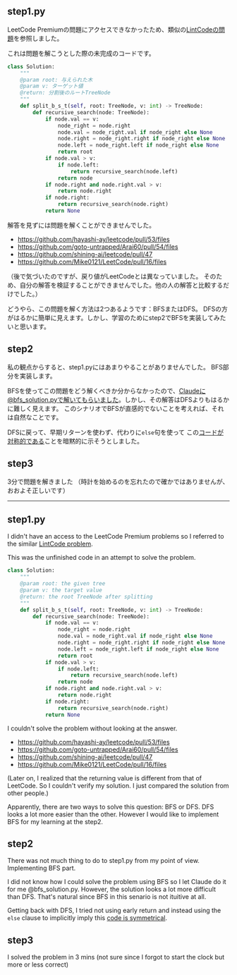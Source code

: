 ## step1.py

LeetCode Premiumの問題にアクセスできなかったため、類似の[LintCodeの問題](https://www.lintcode.com/problem/847/description)を参照しました。

これは問題を解こうとした際の未完成のコードです。

```python
class Solution:
    """
    @param root: 与えられた木
    @param v: ターゲット値
    @return: 分割後のルートTreeNode
    """
    def split_b_s_t(self, root: TreeNode, v: int) -> TreeNode:
        def recursive_search(node: TreeNode):
            if node.val == v:
                node_right = node.right
                node.val = node_right.val if node_right else None
                node.right = node_right.right if node_right else None
                node.left = node_right.left if node_right else None
                return root
            if node.val > v:
                if node.left:
                    return recursive_search(node.left)
                return node
            if node.right and node.right.val > v:
                return node.right
            if node.right:
                return recursive_search(node.right)
            return None
```

解答を見ずには問題を解くことができませんでした。
- https://github.com/hayashi-ay/leetcode/pull/53/files
- https://github.com/goto-untrapped/Arai60/pull/54/files
- https://github.com/shining-ai/leetcode/pull/47
- https://github.com/Mike0121/LeetCode/pull/16/files

（後で気づいたのですが、戻り値がLeetCodeとは異なっていました。
そのため、自分の解答を検証することができませんでした。他の人の解答と比較するだけでした。）

どうやら、この問題を解く方法は2つあるようです：BFSまたはDFS。
DFSの方がはるかに簡単に見えます。しかし、学習のためにstep2でBFSを実装してみたいと思います。

## step2

私の観点からすると、step1.pyにはあまりやることがありませんでした。
BFS部分を実装します。

BFSを使ってこの問題をどう解くべきか分からなかったので、Claudeに@bfs_solution.pyで解いてもらいました。しかし、その解答はDFSよりもはるかに難しく見えます。
このシナリオでBFSが直感的でないことを考えれば、それは自然なことです。

DFSに戻って、早期リターンを使わず、代わりに`else`句を使って
この[コードが対称的である](https://github.com/Mike0121/LeetCode/pull/16/files#r1605978794)ことを暗黙的に示そうとしました。

## step3

3分で問題を解きました
（時計を始めるのを忘れたので確かではありませんが、おおよそ正しいです）

---

## step1.py

I didn't have an access to the LeetCode Premium problems so I referred to the
similar [LintCode problem](https://www.lintcode.com/problem/847/description).

This was the unfinished code in an attempt to solve the problem.

```python
class Solution:
    """
    @param root: the given tree
    @param v: the target value
    @return: the root TreeNode after splitting
    """
    def split_b_s_t(self, root: TreeNode, v: int) -> TreeNode:
        def recursive_search(node: TreeNode):
            if node.val == v:
                node_right = node.right
                node.val = node_right.val if node_right else None
                node.right = node_right.right if node_right else None
                node.left = node_right.left if node_right else None
                return root
            if node.val > v:
                if node.left:
                    return recursive_search(node.left)
                return node
            if node.right and node.right.val > v:
                return node.right
            if node.right:
                return recursive_search(node.right)
            return None
```

I couldn't solve the problem without looking at the answer.
- https://github.com/hayashi-ay/leetcode/pull/53/files
- https://github.com/goto-untrapped/Arai60/pull/54/files
- https://github.com/shining-ai/leetcode/pull/47
- https://github.com/Mike0121/LeetCode/pull/16/files

(Later on, I realized that the returning value is different from that of LeetCode.
So I couldn't verify my solution. I just compared the solution from other people.)

Apparently, there are two ways to solve this question: BFS or DFS.
DFS looks a lot more easier than the other. However I would like to implement BFS for 
my learning at the step2.

## step2

There was not much thing to do to step1.py from my point of view. 
Implementing BFS part.

I did not know how I could solve the problem using BFS so I let Claude do it for 
me @bfs_solution.py. However, the solution looks a lot more difficult than DFS.
That's natural since BFS in this senario is not ituitive at all.

Getting back with DFS, I tried not using early return and instead using the `else` clause
to implicitly imply this [code is symmetrical](https://github.com/Mike0121/LeetCode/pull/16/files#r1605978794).

## step3

I solved the problem in 3 mins
(not sure since I forgot to start the clock but more or less correct)

